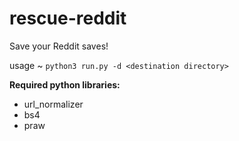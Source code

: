 # rescue-reddit
Save your Reddit saves!

usage ~ `python3 run.py -d <destination directory>`

**Required python libraries:**
- url_normalizer
- bs4
- praw
